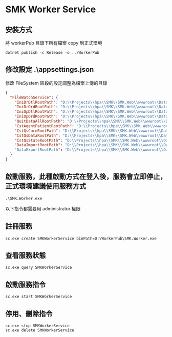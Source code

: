 # SMK Worker Service

## 安裝方式

將 workerPub 目錄下所有檔案 copy 到正式環境
```
dotnet publish -c Release -o ../WorkerPub
```

## 修改設定 .\appsettings.json

修改 FileSystem 區段的設定調整為檔案上傳的目錄
```json
{
  "FileWatchService": {
    "IniDrDtlRootPath": "D:\\Projects\\hpa\\SMK\\SMK.Web\\wwwroot\\DataImport\\iniDrDtlTxt",
    "IniDrOrdRootPath": "D:\\Projects\\hpa\\SMK\\SMK.Web\\wwwroot\\DataImport\\iniDrOrdTxt",
    "IniOpDtlRootPath": "D:\\Projects\\hpa\\SMK\\SMK.Web\\wwwroot\\DataImport\\iniOpDtlTxt",
    "IniOpOrdRootPath": "D:\\Projects\\hpa\\SMK\\SMK.Web\\wwwroot\\DataImport\\iniOpOrdTxt",
    "QuitDataAllRootPath": "D:\\Projects\\hpa\\SMK\\SMK.Web\\wwwroot\\DataImport\\QuitDataAllTxt",
    "CstAgentPatientRootPath": "D:\\Projects\\hpa\\SMK\\SMK.Web\\wwwroot\\DataImport\\AgentPatientTxt",
    "CstQsCureRootPath": "D:\\Projects\\hpa\\SMK\\SMK.Web\\wwwroot\\DataImport\\QsCureTxt",
    "CstQsDataRootPath": "D:\\Projects\\hpa\\SMK\\SMK.Web\\wwwroot\\DataImport\\QsDataTxt",
    "CstQsStateRootPath": "D:\\Projects\\hpa\\SMK\\SMK.Web\\wwwroot\\DataImport\\QsStateTxt",
    "DataImportRootPath": "D:\\Projects\\hpa\\SMK\\SMK.Web\\wwwroot\\DataImport\\temp"
    "DataExportRootPath": "D:\\Projects\\hpa\\SMK\\SMK.Web\\wwwroot\\DataExport\\"
  }
}
```

## 啟動服務，此種啟動方式在登入後，服務會立即停止，正式環境建議使用服務方式
```
.\SMK.Worker.exe
```

以下指令都需要用 administrator 權限

## 註冊服務
```
sc.exe create SMKWorkerService binPath=D:\WorkerPub\SMK.Worker.exe
```

## 查看服務狀態
```
sc.exe query SMKWorkerService
```

## 啟動服務指令
```
sc.exe start SMKWorkerService
```

## 停用、刪除指令
```
sc.exe stop SMKWorkerService
sc.exe delete SMKWorkerService
```
